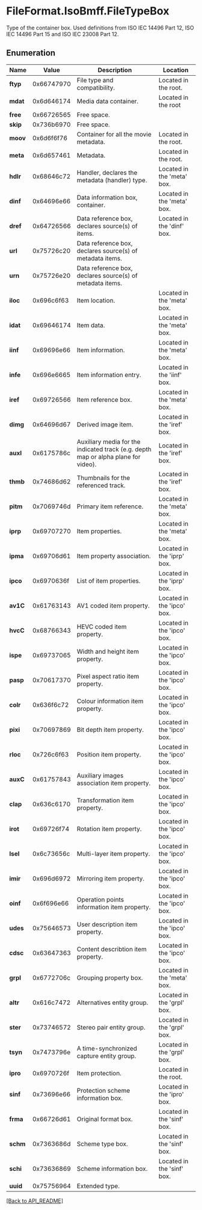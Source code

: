# FileFormat.IsoBmff.FileTypeBox

Type of the container box.
Used definitions from ISO IEC 14496 Part 12, ISO IEC 14496 Part 15 and ISO IEC 23008 Part 12.

## Enumeration

Name | Value | Description | Location
------------ | ------------- | ------------- | -------------
**ftyp** | 0x66747970 | File type and compatibility. | Located in the root.
**mdat** | 0x6d646174 | Media data container. | Located in the root
**free** | 0x66726565 | Free space. | 
**skip** | 0x736b6970 | Free space. | 
**moov** | 0x6d6f6f76 | Container for all the movie metadata. | Located in the root.
**meta** | 0x6d657461 | Metadata. | Located in the root.
**hdlr** | 0x68646c72 | Handler, declares the metadata (handler) type. | Located in the 'meta' box.
**dinf** | 0x64696e66 | Data information box, container. | Located in the 'meta' box.
**dref** | 0x64726566 | Data reference box, declares source(s) of items. | Located in the 'dinf' box.
**url** | 0x75726c20 | Data reference box, declares source(s) of metadata items. | 
**urn** | 0x75726e20 | Data reference box, declares source(s) of metadata items. | 
**iloc** | 0x696c6f63 | Item location. | Located in the 'meta' box.
**idat** | 0x69646174 | Item data. | Located in the 'meta' box.
**iinf** | 0x69696e66 | Item information. | Located in the 'meta' box.
**infe** | 0x696e6665 | Item information entry. | Located in the 'iinf' box.
**iref** | 0x69726566 | Item reference box. | Located in the 'meta' box.
**dimg** | 0x64696d67 | Derived image item. | Located in the 'iref' box.
**auxl** | 0x6175786c | Auxiliary media for the indicated track (e.g. depth map or alpha plane for video). | Located in the 'iref' box.
**thmb** | 0x74686d62 | Thumbnails for the referenced track. | Located in the 'iref' box.
**pitm** | 0x7069746d | Primary item reference. | Located in the 'meta' box.
**iprp** | 0x69707270 | Item properties. | Located in the 'meta' box.
**ipma** | 0x69706d61 | Item property association. | Located in the 'iprp' box.
**ipco** | 0x6970636f | List of item properties. | Located in the 'iprp' box.
**av1C** | 0x61763143 | AV1 coded item property. | Located in the 'ipco' box.
**hvcC** | 0x68766343 | HEVC coded item property. | Located in the 'ipco' box.
**ispe** | 0x69737065 | Width and height item property. | Located in the 'ipco' box.
**pasp** | 0x70617370 | Pixel aspect ratio item property. | Located in the 'ipco' box.
**colr** | 0x636f6c72 | Colour information item property. | Located in the 'ipco' box.
**pixi** | 0x70697869 | Bit depth item property. | Located in the 'ipco' box.
**rloc** | 0x726c6f63 | Position item property. | Located in the 'ipco' box.
**auxC** | 0x61757843 | Auxiliary images association item property. | Located in the 'ipco' box.
**clap** | 0x636c6170 | Transformation item property. | Located in the 'ipco' box.
**irot** | 0x69726f74 | Rotation item property. | Located in the 'ipco' box.
**lsel** | 0x6c73656c | Multi-layer item property. | Located in the 'ipco' box.
**imir** | 0x696d6972 | Mirroring item property. | Located in the 'ipco' box.
**oinf** | 0x6f696e66 | Operation points information item property. | Located in the 'ipco' box.
**udes** | 0x75646573 | User description item property. | Located in the 'ipco' box.
**cdsc** | 0x63647363 | Content describtion item property. | Located in the 'ipco' box.
**grpl** | 0x6772706c | Grouping property box. | Located in the 'meta' box.
**altr** | 0x616c7472 | Alternatives entity group. | Located in the 'grpl' box.
**ster** | 0x73746572 | Stereo pair entity group. | Located in the 'grpl' box.
**tsyn** | 0x7473796e | A time-synchronized capture entity group. | Located in the 'grpl' box.
**ipro** | 0x6970726f | Item protection. | Located in the root.
**sinf** | 0x73696e66 | Protection scheme information box. | Located in the 'ipro' box.
**frma** | 0x66726d61 | Original format box. | Located in the 'sinf' box.
**schm** | 0x7363686d | Scheme type box. | Located in the 'sinf' box.
**schi** | 0x73636869 | Scheme information box. | Located in the 'sinf' box.
**uuid** | 0x75756964 | Extended type. | 

[[Back to API_README]](API_README.md)